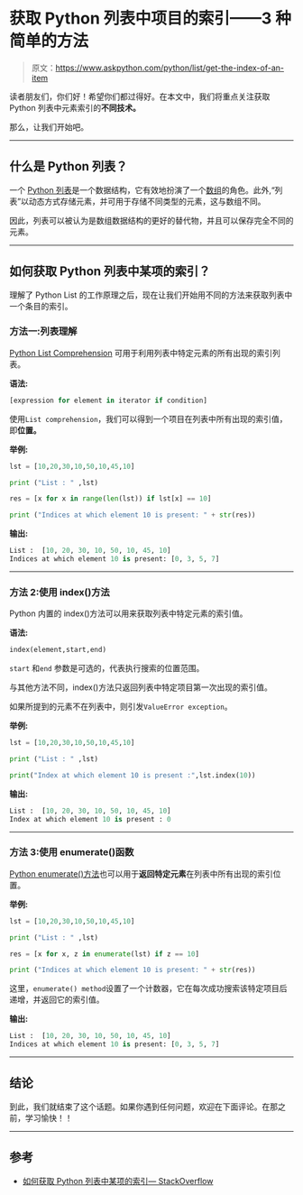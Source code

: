 # 获取 Python 列表中项目的索引——3 种简单的方法

> 原文：<https://www.askpython.com/python/list/get-the-index-of-an-item>

读者朋友们，你们好！希望你们都过得好。在本文中，我们将重点关注获取 Python 列表中元素索引的**不同技术。**

那么，让我们开始吧。

* * *

## 什么是 Python 列表？

一个 [Python 列表](https://www.askpython.com/python/list/python-list)是一个数据结构，它有效地扮演了一个[数组](https://www.askpython.com/python/array/python-array-examples)的角色。此外,“列表”以动态方式存储元素，并可用于存储不同类型的元素，这与数组不同。

因此，列表可以被认为是数组数据结构的更好的替代物，并且可以保存完全不同的元素。

* * *

## 如何获取 Python 列表中某项的索引？

理解了 Python List 的工作原理之后，现在让我们开始用不同的方法来获取列表中一个条目的索引。

### 方法一:列表理解

[Python List Comprehension](https://www.askpython.com/python/list/python-list-comprehension) 可用于利用列表中特定元素的所有出现的索引列表。

**语法:**

```py
[expression for element in iterator if condition]

```

使用`List comprehension`，我们可以得到一个项目在列表中所有出现的索引值，即**位置。**

**举例:**

```py
lst = [10,20,30,10,50,10,45,10] 

print ("List : " ,lst) 

res = [x for x in range(len(lst)) if lst[x] == 10] 

print ("Indices at which element 10 is present: " + str(res)) 

```

**输出:**

```py
List :  [10, 20, 30, 10, 50, 10, 45, 10]
Indices at which element 10 is present: [0, 3, 5, 7]

```

* * *

### 方法 2:使用 index()方法

Python 内置的 index()方法可以用来获取列表中特定元素的索引值。

**语法:**

```py
index(element,start,end)

```

`start` 和`end` 参数是可选的，代表执行搜索的位置范围。

与其他方法不同，index()方法只返回列表中特定项目第一次出现的索引值。

如果所提到的元素不在列表中，则引发`ValueError exception`。

**举例:**

```py
lst = [10,20,30,10,50,10,45,10] 

print ("List : " ,lst) 

print("Index at which element 10 is present :",lst.index(10)) 

```

**输出:**

```py
List :  [10, 20, 30, 10, 50, 10, 45, 10]
Index at which element 10 is present : 0

```

* * *

### 方法 3:使用 enumerate()函数

[Python enumerate()方法](https://www.askpython.com/python/built-in-methods/python-enumerate-method)也可以用于**返回特定元素**在列表中所有出现的索引位置。

**举例:**

```py
lst = [10,20,30,10,50,10,45,10] 

print ("List : " ,lst) 

res = [x for x, z in enumerate(lst) if z == 10] 

print ("Indices at which element 10 is present: " + str(res)) 

```

这里，`enumerate() method`设置了一个计数器，它在每次成功搜索该特定项目后递增，并返回它的索引值。

**输出:**

```py
List :  [10, 20, 30, 10, 50, 10, 45, 10]
Indices at which element 10 is present: [0, 3, 5, 7]

```

* * *

## 结论

到此，我们就结束了这个话题。如果你遇到任何问题，欢迎在下面评论。在那之前，学习愉快！！

* * *

## 参考

*   [如何获取 Python 列表中某项的索引— StackOverflow](https://stackoverflow.com/questions/176918/finding-the-index-of-an-item-in-a-list)